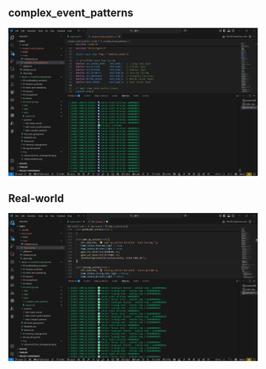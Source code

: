 ## complex_event_patterns
![alt text](../../img/complex_event_patterns.png)

## Real-world 
![alt text](../../img/Real-world.png)